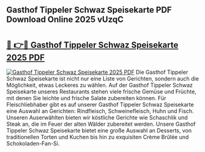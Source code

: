 ## Gasthof Tippeler Schwaz Speisekarte PDF Download Online 2025 vUzqC

# <h2><a href="http://gca444z.nevu.top/?p=Gasthof+Tippeler+Schwaz+Speisekarte">🔗 👉🔴 Gasthof Tippeler Schwaz Speisekarte 2025 PDF</a></h2>

[![Gasthof Tippeler Schwaz Speisekarte 2025 PDF](https://i.imgur.com/dBaPXMq.png)](http://gca444z.nevu.top/?p=Gasthof+Tippeler+Schwaz+Speisekarte)
Die Gasthof Tippeler Schwaz Speisekarte ist nicht nur eine Liste von Gerichten, sondern auch die Möglichkeit, etwas Leckeres zu wählen. Auf der Gasthof Tippeler Schwaz Speisekarte unseres Restaurants stehen viele frische Gemüse und Früchte, mit denen Sie leichte und frische Salate zubereiten können. Für Fleischliebhaber gibt es auf unserer Gasthof Tippeler Schwaz Speisekarte eine Auswahl an Gerichten: Rindfleisch, Schweinefleisch, Huhn und Fisch. Unseren Auserwählten bieten wir köstliche Gerichte wie Schaschlik und Steak an, die im Feuer der alten Wälder zubereitet werden. Unsere Gasthof Tippeler Schwaz Speisekarte bietet eine große Auswahl an Desserts, von traditionellen Torten und Kuchen bis hin zu exquisiten Crème Brûlée und Schokoladen-Fan-Si.

